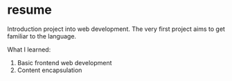# resume

Introduction project into web development. The very first project aims to get familiar to the language.

What I learned:  
1. Basic frontend web development  
2. Content encapsulation
